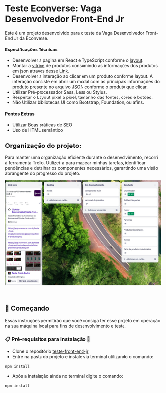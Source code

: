 # Teste Econverse: Vaga Desenvolvedor Front-End Jr

Este é um projeto desenvolvido para o teste da Vaga Desenvolvedor Front-End Jr da Econverse.

#### Especificações Técnicas
- Desenvolver a pagina em React e TypeScript conforme o [layout](https://www.figma.com/file/rWnzPeoxgynuNPsJjV0VmV/Teste-Front-End-Jr?node-id=0%3A1). 
- Montar a [vitrine](https://app.econverse.com.br/teste-front-end/junior/tecnologia/layout/vitrine-produtos.png) de produtos consumindo as informações dos produtos em json atraves desse [Link](https://app.econverse.com.br/teste-front-end/junior/tecnologia/lista-produtos/produtos.json).
- Desenvolver a interação ao clicar em um produto conforme layout. A interação consiste em abrir um modal com as principais informações do produto presente no arquivo [JSON](https://app.econverse.com.br/teste-front-end/junior/tecnologia/lista-produtos/produtos.json) conforme o produto que clicar.
- Utilizar Pré-processador Sass, Less ou Stylus.
- Respeitar o Layout pixel a pixel, tamanho das fontes, cores e botões.
- Não Utilizar bibliotecas UI como Bootstrap, Foundation, ou afins.

#### Pontos Extras
- Utilizar Boas práticas de SEO
- Uso de HTML semântico

## Organização do projeto:
Para manter uma organização eficiente durante o desenvolvimento, recorri à ferramenta Trello. Utilizei-a para mapear minhas tarefas, identificar pendências e detalhar os componentes necessários, garantindo uma visão abrangente do progresso do projeto.

<p align="center">
    <img src="./src/pictures/organizacaoTrello.jpeg" width="600" height="auto">
</p><br>


## 🚀 Começando

Essas instruções permitirão que você consiga ter esse projeto em operação na sua máquina local para fins de desenvolvimento e teste.

### 📋 Pré-requisitos para instalação 🔧

* Clone o repositório [teste-front-end-jr](https://github.com/SahBianchi/teste-front-end-jr)
* Entre na pasta do projeto e instale via terminal utilizando o comando: 
```bash
npm install
```
* Após a instalação ainda no terminal digite o comando:
```bash
npm install
```
<br>
<br>
